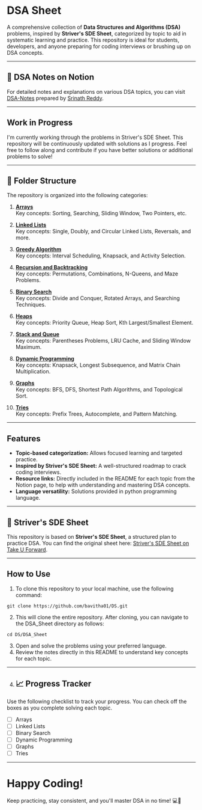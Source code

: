 # DSA Sheet

A comprehensive collection of **Data Structures and Algorithms (DSA)** problems, inspired by **Striver's SDE Sheet**, categorized by topic to aid in systematic learning and practice. This repository is ideal for students, developers, and anyone preparing for coding interviews or brushing up on DSA concepts.

---
## 📌 DSA Notes on Notion
For detailed notes and explanations on various DSA topics, you can visit  [DSA-Notes](https://sidduverse.notion.site/Data-Structures-Algorithms-9a106c93baf64af480e3dab18cf13ed3?pvs=4) prepared by  [Srinath Reddy](https://github.com/siddu015).

---
## Work in Progress

I'm currently working through the problems in Striver's SDE Sheet. This repository will be continuously updated with solutions as I progress. Feel free to follow along and contribute if you have better solutions or additional problems to solve!

---
## 📂 Folder Structure

The repository is organized into the following categories:

1. **[Arrays](./1.Arrays/)**  
   Key concepts: Sorting, Searching, Sliding Window, Two Pointers, etc.

2. **[Linked Lists](./2.Linked_lists/)**  
   Key concepts: Single, Doubly, and Circular Linked Lists, Reversals, and more.

3. **[Greedy Algorithm](./4.Greedy_algorithm/)**  
   Key concepts: Interval Scheduling, Knapsack, and Activity Selection.

4. **[Recursion and Backtracking](./6.Recursion_and_backTracking/)**  
   Key concepts: Permutations, Combinations, N-Queens, and Maze Problems.

5. **[Binary Search](./7.Binary_search/)**  
   Key concepts: Divide and Conquer, Rotated Arrays, and Searching Techniques.

6. **[Heaps](./8.Heaps/)**  
   Key concepts: Priority Queue, Heap Sort, Kth Largest/Smallest Element.

7. **[Stack and Queue](./9.Stack_and_Queue/)**  
   Key concepts: Parentheses Problems, LRU Cache, and Sliding Window Maximum.

8. **[Dynamic Programming](./15.Dynamic_Programming/)**  
   Key concepts: Knapsack, Longest Subsequence, and Matrix Chain Multiplication.

9. **[Graphs](./14.Graph/)**  
   Key concepts: BFS, DFS, Shortest Path Algorithms, and Topological Sort.

10. **[Tries](./16.Trie/)**  
    Key concepts: Prefix Trees, Autocomplete, and Pattern Matching.

---

## Features
- **Topic-based categorization:** Allows focused learning and targeted practice.
- **Inspired by Striver's SDE Sheet:** A well-structured roadmap to crack coding interviews.
- **Resource links:** Directly included in the README for each topic from the Notion page, to help with understanding and mastering DSA concepts. 
- **Language versatility:** Solutions provided in python programming language.

---

## 📌 Striver's SDE Sheet
This repository is based on **Striver's SDE Sheet**, a structured plan to practice DSA. 
You can find the original sheet here: [Striver's SDE Sheet on Take U Forward](https://takeuforward.org/interviews/strivers-sde-sheet-top-coding-interview-problems/).

---

## How to Use
1. To clone this repository to your local machine, use the following command:

```
git clone https://github.com/bavitha01/DS.git
```
2. This will clone the entire repository. After cloning, you can navigate to the DSA_Sheet directory as follows:
```
cd DS/DSA_Sheet
```
3. Open and solve the problems using your preferred language.
4. Review the notes directly in this README to understand key concepts for each topic.
---
4. ## 📈 Progress Tracker

Use the following checklist to track your progress. You can check off the boxes as you complete solving each topic.

- [ ] Arrays
- [ ] Linked Lists
- [ ] Binary Search
- [ ] Dynamic Programming
- [ ] Graphs
- [ ] Tries
---
# Happy Coding! 

Keep practicing, stay consistent, and you'll master DSA in no time! 💻🚀
